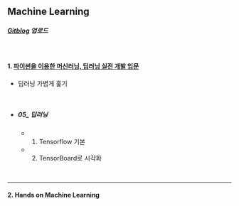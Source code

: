## Machine Learning

##### ***[Gitblog](https://yeo0.github.io/tag/study-ml/)*** 업로드

<br/>

#### 1. [파이썬을 이용한 머신러닝, 딥러닝 실전 개발 입문](http://wikibook.co.kr/python-machine-learning/)
- 딥러닝 가볍게 훑기

<br/>

- ##### 05_ 딥러닝

  - 1) Tensorflow 기본
  - 2) TensorBoard로 시각화

<br/>

---


#### 2. Hands on Machine Learning

